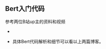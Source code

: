 ## Bert入门代码
参考两位B站up主的资料和视频

[NLP从入门到放弃]: https://space.bilibili.com/414678948
[数学家是我理想]: https://space.bilibili.com/181990557/channel/seriesdetail?sid=216163

- [BERT 详解（附带 ELMo、GPT 介绍）]: https://wmathor.com/index.php/archives/1456/

- [BERT 的 PyTorch 实现]: https://wmathor.com/index.php/archives/1457/	"BERT 的 PyTorch 实现"

  具体Bert代码解析和细节可以看以上两篇博客。